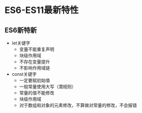 # ES6-ES11最新特性

## ES6新特新

- let关键字
    + 变量不能重复声明
    + 块级作用域
    + 不存在变量提升
    + 不影响作用域链
- const关键字
    + 一定要赋初始值
    + 一般常量使用大写（潜规则）
    + 常量的值不能修改
    + 块级作用域
    + 对于数组和对象的元素修改，不算做对常量的修改，不会报错